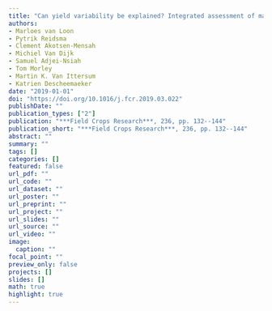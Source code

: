 ```yaml
---
title: "Can yield variability be explained? Integrated assessment of maize yield gaps across smallholders in Ghana"
authors: 
- Marloes van Loon
- Pytrik Reidsma
- Clement Akotsen-Mensah
- Michiel Van Dijk
- Samuel Adjei-Nsiah
- Tom Morley
- Martin K. Van Ittersum
- Katrien Descheemaeker
date: "2019-01-01"
doi: "https://doi.org/10.1016/j.fcr.2019.03.022"
publishDate: ""
publication_types: ["2"]
publication: "***Field Crops Research***, 236, pp. 132--144"
publication_short: "***Field Crops Research***, 236, pp. 132--144"
abstract: ""
summary: ""
tags: []
categories: []
featured: false
url_pdf: ""
url_code: ""
url_dataset: ""
url_poster: ""
url_preprint: ""
url_project: ""
url_slides: ""
url_source: ""
url_video: ""
image: 
  caption: ""
focal_point: ""
preview_only: false
projects: []
slides: []
math: true
highlight: true
---
```

